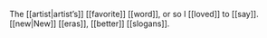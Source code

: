 The [[artist|artist’s]] [[favorite]] [[word]], or so I [[loved]] to [[say]]. [[new|New]] [[eras]], [[better]] [[slogans]].